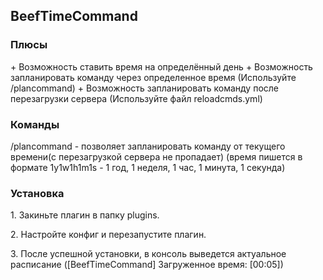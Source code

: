 BeefTimeCommand
---
<h3>Плюсы</h3>
<p>
+ Возможность ставить время на определённый день
+ Возможность запланировать команду через определенное время (Используйте /plancommand)
+ Возможность запланировать команду после перезагрузки сервера (Используйте файл reloadcmds.yml)
</p>


<h3>Команды</h3>
<p>/plancommand <time> <command> - позволяет запланировать команду от текущего времени(с перезагрузкой сервера не пропадает)
(время пишется в формате 1y1w1h1m1s - 1 год, 1 неделя, 1 час, 1 минута, 1 секунда)</p>
<h3>Установка</h3>

<p>1. Закиньте плагин в папку plugins.</p>
<p>2. Настройте конфиг и перезапустите плагин.</p>
<p>3. После успешной установки, в консоль выведется актуальное расписание ([BeefTimeCommand] Загруженное время: [00:05])</p>

